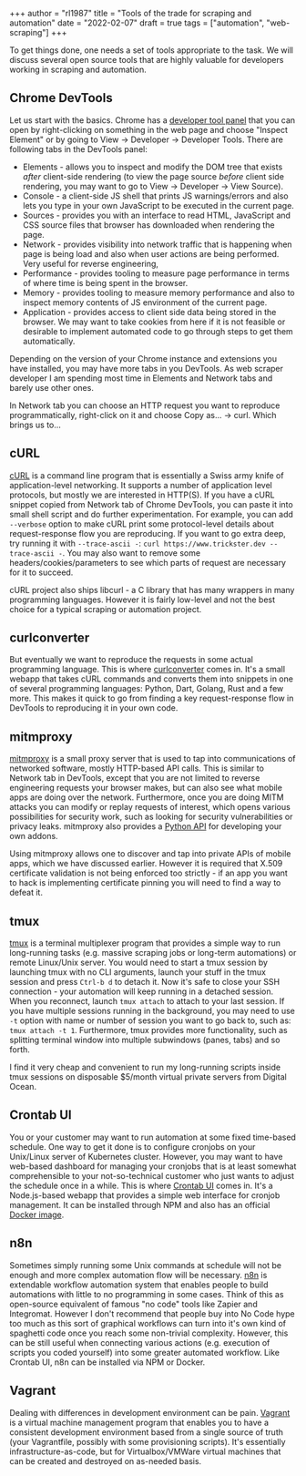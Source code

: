 +++
author = "rl1987"
title = "Tools of the trade for scraping and automation"
date = "2022-02-07"
draft = true
tags = ["automation", "web-scraping"]
+++

To get things done, one needs a set of tools appropriate to the task. We will discuss several open source
tools that are highly valuable for developers working in scraping and automation.

Chrome DevTools
----------------

Let us start with the basics. Chrome has a [developer tool panel](https://developer.chrome.com/docs/devtools/) 
that you can open by right-clicking on something in the web page and choose "Inspect Element" or by going to 
View -> Developer -> Developer Tools. There are following tabs in the DevTools panel: 

* Elements - allows you to inspect and modify the DOM tree that exists *after* client-side rendering (to view the page source
*before* client side rendering, you may want to go to View -> Developer -> View Source). 
* Console - a client-side JS shell that prints JS warnings/errors and also lets you type in your own JavaScript to be executed in
the current page.
* Sources - provides you with an interface to read HTML, JavaScript and CSS source files that browser has downloaded when
rendering the page.
* Network - provides visibility into network traffic that is happening when page is being load and also when user actions are
being performed. Very useful for reverse engineering,
* Performance - provides tooling to measure page performance in terms of where time is being spent in the browser.
* Memory - provides tooling to measure memory performance and also to inspect memory contents of JS environment of the current page.
* Application - provides access to client side data being stored in the browser. We may want to take cookies from here if it is
not feasible or desirable to implement automated code to go through steps to get them automatically.

Depending on the version of your Chrome instance and extensions you have installed, you may have more tabs in you DevTools.
As web scraper developer I am spending most time in Elements and Network tabs and barely use other ones.

In Network tab you can choose an HTTP request you want to reproduce programmatically, right-click on it and choose Copy as... ->
curl. Which brings us to...

cURL
----

[cURL](https://curl.se/) is a command line program that is essentially a Swiss army knife of application-level networking. 
It supports a number of application level protocols, but mostly we are interested in HTTP(S). If you have a cURL snippet
copied from Network tab of Chrome DevTools, you can paste it into small shell script and do further experimentation.
For example, you can add `--verbose` option to make cURL print some protocol-level details about request-response flow you are
reproducing. If you want to go extra deep, try running it with `--trace-ascii -`: `curl https://www.trickster.dev --trace-ascii -`.
You may also want to remove some headers/cookies/parameters to see which parts of request are necessary for it to succeed.

cURL project also ships libcurl - a C library that has many wrappers in many programming languages. However it is fairly low-level
and not the best choice for a typical scraping or automation project.

curlconverter
-------------

But eventually we want to reproduce the requests in some actual programming language. This is where 
[curlconverter](https://curlconverter.com/) comes in. It's a small webapp that takes cURL commands and converts them into
snippets in one of several programming languages: Python, Dart, Golang, Rust and a few more. This makes it quick to go from
finding a key request-response flow in DevTools to reproducing it in your own code.

mitmproxy
---------

[mitmproxy](https://mitmproxy.org/) is a small proxy server that is used to tap into communications of networked software,
mostly HTTP-based API calls. This is similar to Network tab in DevTools, except that you are not limited to reverse engineering
requests your browser makes, but can also see what mobile apps are doing over the network. Furthermore, once you are doing
MITM attacks you can modify or replay requests of interest, which opens various possibilities for security work, such as looking
for security vulnerabilities or privacy leaks. mitmproxy also provides a [Python API](https://docs.mitmproxy.org/stable/addons-overview/)
for developing your own addons.

Using mitmproxy allows one to discover and tap into private APIs of mobile apps, which we have discussed earlier. However it is
required that X.509 certificate validation is not being enforced too strictly - if an app you want to hack is implementing
certificate pinning you will need to find a way to defeat it.

tmux
----

[tmux](https://github.com/tmux/tmux) is a terminal multiplexer program that provides a simple way to run long-running tasks
(e.g. massive scraping jobs or long-term automations) or remote Linux/Unix server. You would need to start a tmux session by
launching tmux with no CLI arguments, launch your stuff in the tmux session and press `Ctrl-b d` to detach it. Now it's safe
to close your SSH connection - your automation will keep running in a detached session. When you reconnect, launch 
`tmux attach` to attach to your last session. If you have multiple sessions running in the background, you may need to use
`-t` option with name or number of session you want to go back to, such as: `tmux attach -t 1`. Furthermore, tmux provides
more functionality, such as splitting terminal window into multiple subwindows (panes, tabs) and so forth.

I find it very cheap and convenient to run my long-running scripts inside tmux sessions on disposable $5/month virtual private
servers from Digital Ocean.

Crontab UI
----------

You or your customer may want to run automation at some fixed time-based schedule. One way to get it done is to configure
cronjobs on your Unix/Linux server of Kubernetes cluster. However, you may want to have web-based dashboard for managing
your cronjobs that is at least somewhat comprehensible to your not-so-technical customer who just wants to adjust the schedule
once in a while. This is where [Crontab UI](https://github.com/alseambusher/crontab-ui) comes in. It's a Node.js-based webapp
that provides a simple web interface for cronjob management. It can be installed through NPM and also has an
official [Docker image](https://hub.docker.com/r/alseambusher/crontab-ui).

n8n
---

Sometimes simply running some Unix commands at schedule will not be enough and more complex automation flow will be necessary.
[n8n](https://n8n.io/) is extendable workflow automation system that enables people to build automations with little to no
programming in some cases. Think of this as open-source equivalent of famous "no code" tools like Zapier and Integromat. However
I don't recommend that people buy into No Code hype too much as this sort of graphical workflows can turn into it's own kind of
spaghetti code once you reach some non-trivial complexity. However, this can be still useful when connecting various actions
(e.g. execution of scripts you coded yourself) into some greater automated workflow. Like Crontab UI, n8n can be installed 
via NPM or Docker.


Vagrant
-------

Dealing with differences in development environment can be pain. [Vagrant](https://www.vagrantup.com/) is a virtual machine
management program that enables you to have a consistent development environment based from a single source of truth (your
Vagrantfile, possibly with some provisioning scripts). It's essentially infrastructure-as-code, but for Virtualbox/VMWare 
virtual machines that can be created and destroyed on as-needed basis.

